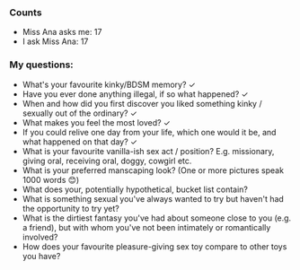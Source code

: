 ### Counts
* Miss Ana asks me: 17
* I ask Miss Ana: 17

### My questions:

* What's your favourite kinky/BDSM memory? ✓ 
* Have you ever done anything illegal, if so what happened? ✓ 
* When and how did you first discover you liked something kinky / sexually out of the ordinary? ✓ 
* What makes you feel the most loved? ✓ 
* If you could relive one day from your life, which one would it be, and what happened on that day? ✓ 
* What is your favourite vanilla-ish sex act / position? E.g. missionary, giving oral, receiving oral, doggy, cowgirl etc.
* What is your preferred manscaping look? (One or more pictures speak 1000 words 😊)
* What does your, potentially hypothetical, bucket list contain?
* What is something sexual you've always wanted to try but haven't had the opportunity to try yet?
* What is the dirtiest fantasy you've had about someone close to you (e.g. a friend), but with whom you've not been intimately or romantically involved?
* How does your favourite pleasure-giving sex toy compare to other toys you have?